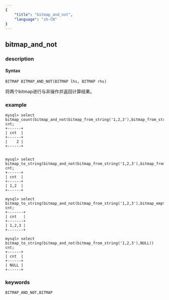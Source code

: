 ```yaml
---
{
    "title": "bitmap_and_not",
    "language": "zh-CN"
}
---
```


<!-- 
Licensed to the Apache Software Foundation (ASF) under one
or more contributor license agreements.  See the NOTICE file
distributed with this work for additional information
regarding copyright ownership.  The ASF licenses this file
to you under the Apache License, Version 2.0 (the
"License"); you may not use this file except in compliance
with the License.  You may obtain a copy of the License at

  http://www.apache.org/licenses/LICENSE-2.0

Unless required by applicable law or agreed to in writing,
software distributed under the License is distributed on an
"AS IS" BASIS, WITHOUT WARRANTIES OR CONDITIONS OF ANY
KIND, either express or implied.  See the License for the
specific language governing permissions and limitations
under the License.
-->

## bitmap_and_not
### description
#### Syntax

`BITMAP BITMAP_AND_NOT(BITMAP lhs, BITMAP rhs)`

将两个bitmap进行与非操作并返回计算结果。

### example

```
mysql> select bitmap_count(bitmap_and_not(bitmap_from_string('1,2,3'),bitmap_from_string('3,4,5'))) cnt;
+------+
| cnt  |
+------+
|    2 |
+------+


mysql> select bitmap_to_string(bitmap_and_not(bitmap_from_string('1,2,3'),bitmap_from_string('3,4,5'))) cnt;
+------+
| cnt  |
+------+
| 1,2  |
+------+

mysql> select bitmap_to_string(bitmap_and_not(bitmap_from_string('1,2,3'),bitmap_empty())) cnt;
+-------+
| cnt   |
+-------+
| 1,2,3 |
+-------+

mysql> select bitmap_to_string(bitmap_and_not(bitmap_from_string('1,2,3'),NULL)) cnt;
+------+
| cnt  |
+------+
| NULL |
+------+
```

### keywords

    BITMAP_AND_NOT,BITMAP
